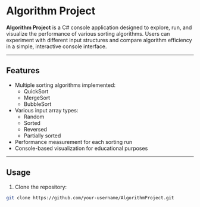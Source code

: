 # Algorithm Project

**Algorithm Project** is a C# console application designed to explore, run, and visualize the performance of various sorting algorithms. Users can experiment with different input structures and compare algorithm efficiency in a simple, interactive console interface.

---

## Features

- Multiple sorting algorithms implemented:
  - QuickSort
  - MergeSort
  - BubbleSort
- Various input array types:
  - Random
  - Sorted
  - Reversed
  - Partially sorted
- Performance measurement for each sorting run
- Console-based visualization for educational purposes

---

## Usage

1. Clone the repository:

```bash
git clone https://github.com/your-username/AlgorithmProject.git
